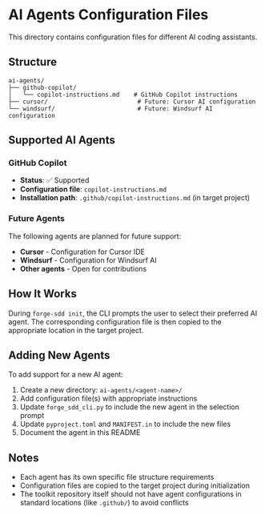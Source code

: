 # AI Agents Configuration Files

This directory contains configuration files for different AI coding assistants.

## Structure

```
ai-agents/
├── github-copilot/
│   └── copilot-instructions.md    # GitHub Copilot instructions
├── cursor/                         # Future: Cursor AI configuration
└── windsurf/                       # Future: Windsurf AI configuration
```

## Supported AI Agents

### GitHub Copilot
- **Status**: ✅ Supported
- **Configuration file**: `copilot-instructions.md`
- **Installation path**: `.github/copilot-instructions.md` (in target project)

### Future Agents

The following agents are planned for future support:

- **Cursor** - Configuration for Cursor IDE
- **Windsurf** - Configuration for Windsurf AI
- **Other agents** - Open for contributions

## How It Works

During `forge-sdd init`, the CLI prompts the user to select their preferred AI agent. The corresponding configuration file is then copied to the appropriate location in the target project.

## Adding New Agents

To add support for a new AI agent:

1. Create a new directory: `ai-agents/<agent-name>/`
2. Add configuration file(s) with appropriate instructions
3. Update `forge_sdd_cli.py` to include the new agent in the selection prompt
4. Update `pyproject.toml` and `MANIFEST.in` to include the new files
5. Document the agent in this README

## Notes

- Each agent has its own specific file structure requirements
- Configuration files are copied to the target project during initialization
- The toolkit repository itself should not have agent configurations in standard locations (like `.github/`) to avoid conflicts
